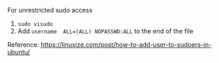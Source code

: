 For unrestricted sudo access

1. `sudo visudo`
2. Add `username  ALL=(ALL) NOPASSWD:ALL` to the end of the file

Reference: https://linuxize.com/post/how-to-add-user-to-sudoers-in-ubuntu/
